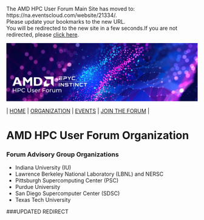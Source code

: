 <head>
  <meta http-equiv="refresh" content="5; URL=https://na.eventscloud.com/website/21334/" />
</head>
<body>
  <p>The AMD HPC User Forum Main Site has moved to:  https://na.eventscloud.com/website/21334/. <br>
    Please update your bookmarks to the new URL.  <br>
    You will be redirected to the new site in a few seconds.If you are not redirected, please <a href="https://na.eventscloud.com/website/21334/">click here</a>. <br>
  </p>
 
<img src="images/Smaller-AMDHPCUserTraining_header.png" alt="Comet Rack View" width="700px" />


| [HOME](https://amdhpcuserforum.github.io) | [ORGANIZATION](https://amdhpcuserforum.github.io/organization) | [EVENTS](https://amdhpcuserforum.github.io/events) | [JOIN THE FORUM](https://amdhpcuserforum.github.io/contact) |


# AMD HPC User Forum Organization
 
### Forum Advisory Group Organizations
* Indiana University (IU)
* Lawrence Berkeley National Laboratory (LBNL) and NERSC
* Pittsburgh Supercomputing Center (PSC)
* Purdue University
* San Diego Supercomputer Center (SDSC)
* Texas Tech University


###UPDATED REDIRECT
 
</body>

